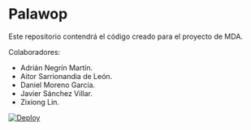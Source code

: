 # Palawop

Este repositorio contendrá el código creado para el proyecto de MDA.

Colaboradores:

- Adrián Negrín Martín.
- Aitor Sarrionandia de León.
- Daniel Moreno García.
- Javier Sánchez Villar.
- Zixiong Lin.

[![Deploy](https://www.herokucdn.com/deploy/button.svg)](https://palawop.herokuapp.com/)

